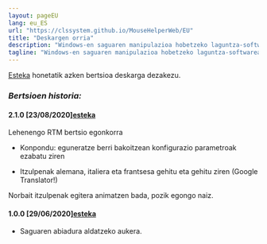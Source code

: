 ```yaml
---
layout: pageEU
lang: eu_ES
url: "https://clssystem.github.io/MouseHelperWeb/EU"
title: "Deskargen orria"
description: "Windows-en saguaren manipulazioa hobetzeko laguntza-softwarea, esate baterako, Parkinsona bezalako gaixotasun motorrak dituzten pertsonentzat"
tagline: "Windows-en saguaren manipulazioa hobetzeko laguntza-softwarea, esate baterako, Parkinsona bezalako gaixotasun motorrak dituzten pertsonentzat"
---
```

[Esteka](https://github.com/clssystem/MouseHelperReleases/releases/latest/download/Setup.exe) honetatik azken bertsioa deskarga dezakezu.

 
### <b><i>Bertsioen historia:</i></b>

#### 2.1.0 [23/08/2020]<span class="small">[esteka](https://github.com/clssystem/MouseHelperReleases/releases/download/v2.1.0/Setup.exe)</span>
   
Lehenengo RTM bertsio egonkorra

* Konpondu: eguneratze berri bakoitzean konfigurazio parametroak ezabatu ziren

* Itzulpenak alemana, italiera eta frantsesa gehitu eta gehitu ziren (Google Translator!)


Norbait itzulpenak egitera animatzen bada, pozik egongo naiz.

#### 1.0.0 [29/06/2020]<span class="small">[esteka](https://drive.google.com/file/d/10QkAi7HHbt9kZ1G2XhPkdXRm9O1qVh7V/view?usp=sharing)</span>
   
- Saguaren abiadura aldatzeko aukera.


